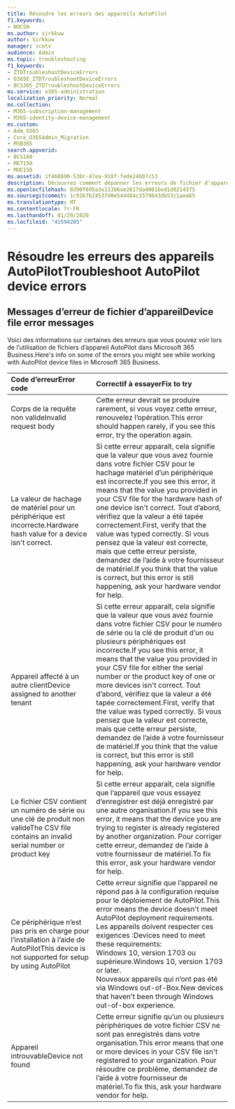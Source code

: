```yaml
---
title: Résoudre les erreurs des appareils AutoPilot
f1.keywords:
- NOCSH
ms.author: sirkkuw
author: Sirkkuw
manager: scotv
audience: Admin
ms.topic: troubleshooting
f1_keywords:
- ZTDTroubleshootDeviceErrors
- O365E_ZTDTroubleshootDeviceErrors
- BCS365_ZTDTroubleshootDeviceErrors
ms.service: o365-administration
localization_priority: Normal
ms.collection:
- M365-subscription-management
- M365-identity-device-management
ms.custom:
- Adm_O365
- Core_O365Admin_Migration
- MSB365
search.appverid:
- BCS160
- MET150
- MOE150
ms.assetid: 1f468690-530c-47ea-918f-fede24607c53
description: Découvrez comment dépanner les erreurs de fichier d’appareil AutoPilot.
ms.openlocfilehash: 8390f695a3e11386ae2617da4061bed1d8214375
ms.sourcegitcommit: 1c91b7b24537d0e54d484c3379043db53c1aea65
ms.translationtype: MT
ms.contentlocale: fr-FR
ms.lasthandoff: 01/29/2020
ms.locfileid: "41594205"
---
```

# <a name="troubleshoot-autopilot-device-errors"></a><span data-ttu-id="92545-103">Résoudre les erreurs des appareils AutoPilot</span><span class="sxs-lookup"><span data-stu-id="92545-103">Troubleshoot AutoPilot device errors</span></span>

## <a name="device-file-error-messages"></a><span data-ttu-id="92545-104">Messages d’erreur de fichier d’appareil</span><span class="sxs-lookup"><span data-stu-id="92545-104">Device file error messages</span></span>

<span data-ttu-id="92545-105">Voici des informations sur certaines des erreurs que vous pouvez voir lors de l’utilisation de fichiers d’appareil AutoPilot dans Microsoft 365 Business.</span><span class="sxs-lookup"><span data-stu-id="92545-105">Here's info on some of the errors you might see while working with AutoPilot device files in Microsoft 365 Business.</span></span> 
  
|<span data-ttu-id="92545-106">**Code d’erreur**</span><span class="sxs-lookup"><span data-stu-id="92545-106">**Error code**</span></span>|<span data-ttu-id="92545-107">**Correctif à essayer**</span><span class="sxs-lookup"><span data-stu-id="92545-107">**Fix to try**</span></span>|
|:-----|:-----|
|<span data-ttu-id="92545-108">Corps de la requête non valide</span><span class="sxs-lookup"><span data-stu-id="92545-108">Invalid request body</span></span>  <br/> |<span data-ttu-id="92545-109">Cette erreur devrait se produire rarement, si vous voyez cette erreur, renouvelez l’opération.</span><span class="sxs-lookup"><span data-stu-id="92545-109">This error should happen rarely, if you see this error, try the operation again.</span></span>  <br/> |
|<span data-ttu-id="92545-110">La valeur de hachage de matériel pour un périphérique est incorrecte.</span><span class="sxs-lookup"><span data-stu-id="92545-110">Hardware hash value for a device isn't correct.</span></span>  <br/> |<span data-ttu-id="92545-111">Si cette erreur apparaît, cela signifie que la valeur que vous avez fournie dans votre fichier CSV pour le hachage matériel d’un périphérique est incorrecte.</span><span class="sxs-lookup"><span data-stu-id="92545-111">If you see this error, it means that the value you provided in your CSV file for the hardware hash of one device isn't correct.</span></span> <span data-ttu-id="92545-112">Tout d’abord, vérifiez que la valeur a été tapée correctement.</span><span class="sxs-lookup"><span data-stu-id="92545-112">First, verify that the value was typed correctly.</span></span> <span data-ttu-id="92545-113">Si vous pensez que la valeur est correcte, mais que cette erreur persiste, demandez de l’aide à votre fournisseur de matériel.</span><span class="sxs-lookup"><span data-stu-id="92545-113">If you think that the value is correct, but this error is still happening, ask your hardware vendor for help.</span></span>  <br/> |
|<span data-ttu-id="92545-114">Appareil affecté à un autre client</span><span class="sxs-lookup"><span data-stu-id="92545-114">Device assigned to another tenant</span></span>  <br/> |<span data-ttu-id="92545-115">Si cette erreur apparaît, cela signifie que la valeur que vous avez fournie dans votre fichier CSV pour le numéro de série ou la clé de produit d’un ou plusieurs périphériques est incorrecte.</span><span class="sxs-lookup"><span data-stu-id="92545-115">If you see this error, it means that the value you provided in your CSV file for either the serial number or the product key of one or more devices isn't correct.</span></span> <span data-ttu-id="92545-116">Tout d’abord, vérifiez que la valeur a été tapée correctement.</span><span class="sxs-lookup"><span data-stu-id="92545-116">First, verify that the value was typed correctly.</span></span> <span data-ttu-id="92545-117">Si vous pensez que la valeur est correcte, mais que cette erreur persiste, demandez de l’aide à votre fournisseur de matériel.</span><span class="sxs-lookup"><span data-stu-id="92545-117">If you think that the value is correct, but this error is still happening, ask your hardware vendor for help.</span></span>  <br/> |
|<span data-ttu-id="92545-118">Le fichier CSV contient un numéro de série ou une clé de produit non valide</span><span class="sxs-lookup"><span data-stu-id="92545-118">The CSV file contains an invalid serial number or product key</span></span>  <br/> |<span data-ttu-id="92545-119">Si cette erreur apparaît, cela signifie que l’appareil que vous essayez d’enregistrer est déjà enregistré par une autre organisation.</span><span class="sxs-lookup"><span data-stu-id="92545-119">If you see this error, it means that the device you are trying to register is already registered by another organization.</span></span> <span data-ttu-id="92545-120">Pour corriger cette erreur, demandez de l’aide à votre fournisseur de matériel.</span><span class="sxs-lookup"><span data-stu-id="92545-120">To fix this error, ask your hardware vendor for help.</span></span>  <br/> |
|<span data-ttu-id="92545-121">Ce périphérique n’est pas pris en charge pour l’installation à l’aide de AutoPilot</span><span class="sxs-lookup"><span data-stu-id="92545-121">This device is not supported for setup by using AutoPilot</span></span>  <br/> | <span data-ttu-id="92545-122">Cette erreur signifie que l’appareil ne répond pas à la configuration requise pour le déploiement de AutoPilot.</span><span class="sxs-lookup"><span data-stu-id="92545-122">This error means the device doesn't meet AutoPilot deployment requirements.</span></span> <span data-ttu-id="92545-123">Les appareils doivent respecter ces exigences :</span><span class="sxs-lookup"><span data-stu-id="92545-123">Devices need to meet these requirements:</span></span>  <br/>  <span data-ttu-id="92545-124">Windows 10, version 1703 ou supérieure.</span><span class="sxs-lookup"><span data-stu-id="92545-124">Windows 10, version 1703 or later.</span></span>  <br/>  <span data-ttu-id="92545-125">Nouveaux appareils qui n’ont pas été via Windows out-of-Box.</span><span class="sxs-lookup"><span data-stu-id="92545-125">New devices that haven't been through Windows out-of-box experience.</span></span>  <br/> |
|<span data-ttu-id="92545-126">Appareil introuvable</span><span class="sxs-lookup"><span data-stu-id="92545-126">Device not found</span></span>  <br/> |<span data-ttu-id="92545-127">Cette erreur signifie qu’un ou plusieurs périphériques de votre fichier CSV ne sont pas enregistrés dans votre organisation.</span><span class="sxs-lookup"><span data-stu-id="92545-127">This error means that one or more devices in your CSV file isn't registered to your organization.</span></span> <span data-ttu-id="92545-128">Pour résoudre ce problème, demandez de l’aide à votre fournisseur de matériel.</span><span class="sxs-lookup"><span data-stu-id="92545-128">To fix this, ask your hardware vendor for help.</span></span>  <br/> |
